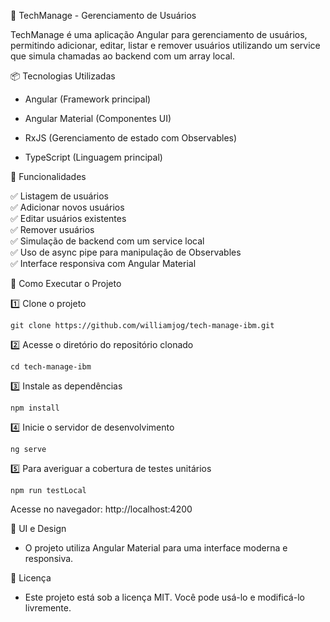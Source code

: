 🚀 TechManage - Gerenciamento de Usuários

TechManage é uma aplicação Angular para gerenciamento de usuários, permitindo adicionar, editar, listar e remover usuários utilizando um service que simula chamadas ao backend com um array local.

📦 Tecnologias Utilizadas

* Angular (Framework principal)

* Angular Material (Componentes UI)

* RxJS (Gerenciamento de estado com Observables)

* TypeScript (Linguagem principal)

🎯 Funcionalidades

✅ Listagem de usuários <br>
✅ Adicionar novos usuários <br>
✅ Editar usuários existentes <br>
✅ Remover usuários <br>
✅ Simulação de backend com um service local <br>
✅ Uso de async pipe para manipulação de Observables <br>
✅ Interface responsiva com Angular Material <br>

🚀 Como Executar o Projeto

1️⃣ Clone o projeto

` git clone https://github.com/williamjog/tech-manage-ibm.git `

2️⃣ Acesse o diretório do repositório clonado

` cd tech-manage-ibm `

3️⃣ Instale as dependências

` npm install `

4️⃣ Inicie o servidor de desenvolvimento

` ng serve `

5️⃣ Para averiguar a cobertura de testes unitários

` npm run testLocal `

Acesse no navegador: http://localhost:4200

🎨 UI e Design

* O projeto utiliza Angular Material para uma interface moderna e responsiva.

📜 Licença

* Este projeto está sob a licença MIT. Você pode usá-lo e modificá-lo livremente.
